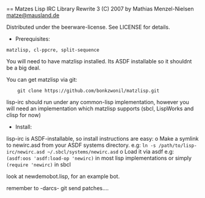 == Matzes Lisp IRC Library Rewrite 3
(C) 2007 by Mathias Menzel-Nielsen <matze@mausland.de>

Distributed under the beerware-license. See LICENSE for details.


* Prerequisites:

`matzlisp, cl-ppcre, split-sequence`

You will need to have matzlisp installed. Its ASDF installable so it shouldnt 
be a big deal.

You can get matzlisp via git:
```
	git clone https://github.com/bonkzwonil/matzlisp.git
```	

lisp-irc should run under any common-lisp implementation, however you will need 
an implementation which matzlisp supports (sbcl, LispWorks and clisp for now)



* Install:

lisp-irc is ASDF-installable, so install instructions are easy:
 o Make a symlink to newirc.asd from your ASDF systems directory. 
	e.g: `ln -s /path/to/lisp-irc/newirc.asd ~/.sbcl/systems/newirc.asd`
 o Load it via asdf
	e.g: `(asdf:oos 'asdf:load-op 'newirc)` in most lisp implementations
	or simply `(require 'newirc)` in sbcl




look at newdemobot.lisp, for an example bot.

remember to -darcs- git send patches....
